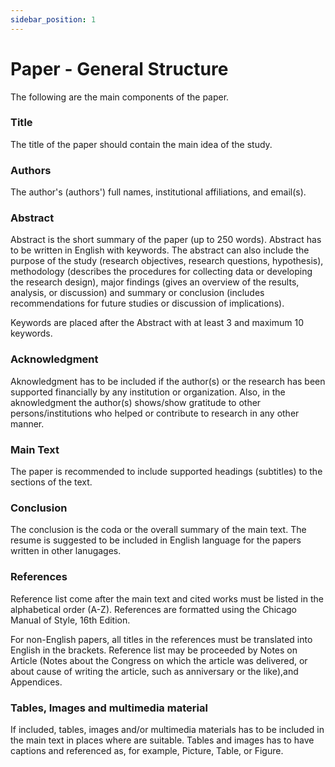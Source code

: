 ```yaml
---
sidebar_position: 1
---
```


# Paper - General Structure

The following are the main components of the paper.

### Title

The title of the paper should contain the main idea of the study.

### Authors

The author's (authors') full names, institutional affiliations, and email(s).

### Abstract

Abstract is the short summary of the paper (up to 250 words). Abstract has to be written in English with keywords. The abstract can also include the purpose of the study (research objectives, research questions, hypothesis), methodology (describes the procedures for collecting data or developing the research design), major findings (gives an overview of the results, analysis, or discussion) and summary or conclusion (includes recommendations for future studies or discussion of implications).

​Keywords are placed after the Abstract with at least 3 and maximum 10 keywords.

### Acknowledgment

Aknowledgment has to be included if the author(s) or the research has been supported financially by any institution or organization. Also, in the aknowledgment the author(s) shows/show gratitude to other persons/institutions who helped or contribute to research in any other manner. 

### Main Text

The paper is recommended to include supported headings (subtitles) to the sections of the text.

### Conclusion

The conclusion is the coda or the overall summary of the main text. The resume is suggested to be included in English language for the papers written in other lanugages.

### References

Reference list come after the main text and cited works must be listed in the alphabetical order (A-Z). References are formatted using the Chicago Manual of Style, 16th Edition. 

For non-English papers, all titles in the references must be translated into English in the brackets. Reference list may be proceeded by Notes on Article (Notes about the Congress on which the article was delivered, or about cause of writing the article, such as anniversary or the like),and Appendices.

### Tables, Images and multimedia material

If included, tables, images and/or multimedia materials has to be included in the main text in places where are suitable. Tables and images has to have captions and referenced as, for example, Picture, Table, or Figure.





